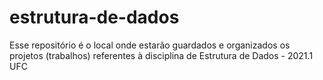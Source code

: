 # estrutura-de-dados
Esse repositório é o local onde estarão guardados e organizados os projetos (trabalhos) referentes à disciplina de Estrutura de Dados - 2021.1 UFC
